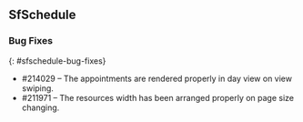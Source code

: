 ## SfSchedule

### Bug Fixes
{: #sfschedule-bug-fixes}

* \#214029 – The appointments are rendered properly in day view on view swiping.
* \#211971 – The resources width has been arranged properly on page size changing.

